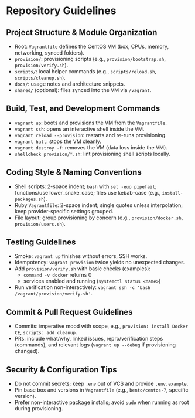 # Repository Guidelines

## Project Structure & Module Organization
- Root: `Vagrantfile` defines the CentOS VM (box, CPUs, memory, networking, synced folders).
- `provision/`: provisioning scripts (e.g., `provision/bootstrap.sh`, `provision/verify.sh`).
- `scripts/`: local helper commands (e.g., `scripts/reload.sh`, `scripts/cleanup.sh`).
- `docs/`: usage notes and architecture snippets.
- `shared/` (optional): files synced into the VM via `/vagrant`.

## Build, Test, and Development Commands
- `vagrant up`: boots and provisions the VM from the `Vagrantfile`.
- `vagrant ssh`: opens an interactive shell inside the VM.
- `vagrant reload --provision`: restarts and re-runs provisioning.
- `vagrant halt`: stops the VM cleanly.
- `vagrant destroy -f`: removes the VM (data loss inside the VM).
- `shellcheck provision/*.sh`: lint provisioning shell scripts locally.

## Coding Style & Naming Conventions
- Shell scripts: 2-space indent; `bash` with `set -euo pipefail`; functions/use lower_snake_case; files use kebab-case (e.g., `install-packages.sh`).
- Ruby `Vagrantfile`: 2-space indent; single quotes unless interpolation; keep provider-specific settings grouped.
- File layout: group provisioning by concern (e.g., `provision/docker.sh`, `provision/users.sh`).

## Testing Guidelines
- Smoke: `vagrant up` finishes without errors, SSH works.
- Idempotency: `vagrant provision` twice yields no unexpected changes.
- Add `provision/verify.sh` with basic checks (examples):
  - `command -v docker` returns 0
  - services enabled and running (`systemctl status <name>`)
- Run verification non-interactively: `vagrant ssh -c 'bash /vagrant/provision/verify.sh'`.

## Commit & Pull Request Guidelines
- Commits: imperative mood with scope, e.g., `provision: install Docker CE`, `scripts: add cleanup`.
- PRs: include what/why, linked issues, repro/verification steps (commands), and relevant logs (`vagrant up --debug` if provisioning changed).

## Security & Configuration Tips
- Do not commit secrets; keep `.env` out of VCS and provide `.env.example`.
- Pin base box and versions in `Vagrantfile` (e.g., `bento/centos-7`, specific version).
- Prefer non-interactive package installs; avoid `sudo` when running as root during provisioning.

